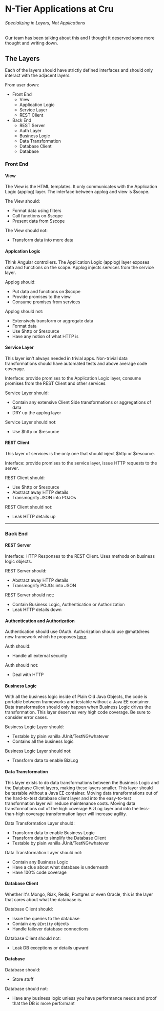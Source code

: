 # N-Tier Applications at Cru
###### Specializing in Layers, Not Applications

Our team has been talking about this and I thought it deserved some more thought and writing down. 

## The Layers
Each of the layers should have strictly defined interfaces and should only interact with the adjacent layers.

From user down:
- Front End
  - View
  - Application Logic
  - Service Layer
  - REST Client
- Back End
  - REST Server
  - Auth Layer
  - Business Logic
  - Data Transformation
  - Database Client
  - Database

### Front End

#### View
The View is the HTML templates. It only communicates with the Application Logic (applog) layer. The interface
between applog and view is $scope.

The View should:
- Format data using filters
- Call functions on $scope
- Present data from $scope

The View should not:
- Transform data into more data

#### Applcation Logic
Think Angular controllers. The Application Logic (applog) layer exposes data and functions on the scope. Applog
injects services from the service layer.

Applog should:
- Put data and functions on $scope
- Provide promises to the view
- Consume promises from services

Applog should not:
- Extensively transform or aggregate data
- Format data
- Use $http or $resource
- Have any notion of what HTTP is

#### Service Layer
This layer isn't always needed in trivial apps. Non-trivial data transformations should have automated tests 
and above average code coverage. 

Interface: provide promises to the Application Logic layer, consume promises from the REST Client and other services

Service Layer should:
- Contain any extensive Client Side transformations or aggregations of data
- DRY up the applog layer

Service Layer should not:
- Use $http or $resource

#### REST Client
This layer of services is the only one that should inject $http or $resource.

Interface: provide promises to the service layer, issue HTTP requests to the server.

REST Client should:
- Use $http or $resource
- Abstract away HTTP details
- Transmogrify JSON into POJOs

REST Client should not:
- Leak HTTP details up

--------------

### Back End

#### REST Server
Interface: HTTP Responses to the REST Client. Uses methods on business logic objects.

REST Server should:
- Abstract away HTTP details
- Transmogrify POJOs into JSON

REST Server should not:
- Contain Business Logic, Authentication or Authorization
- Leak HTTP details down

#### Authentication and Authorization
Authentication should use OAuth. Authorization should use @mattdrees new framework which he proposes 
[here](https://gist.github.com/mattdrees/5532475).

Auth should:
- Handle all external security

Auth should not:
- Deal with HTTP

#### Business Logic
With all the business logic inside of Plain Old Java Objects, the code is portable between frameworks and testable 
without a Java EE container. Data transformation should only happen when Business Logic drives the transformation. 
This layer deserves very high code coverage. Be sure to consider error cases.

Business Logic Layer should:
- Testable by plain vanilla JUnit/TestNG/whatever
- Contains all the business logic

Business Logic Layer should not:
- Transform data to enable BizLog

#### Data Transformation
This layer exists to do data transformations between the Business Logic and the Database Client layers, making 
these layers smaller. This layer should be testable without a Java EE container. Moving data transformations 
out of the hard-to-test database client layer and into the easy-to-test transformation layer will reduce 
maintenance costs. Moving data transformations out of the high coverage BizLog layer and into the less-than-high 
coverage transformation layer will increase agility.

Data Transformation Layer should:
- Transform data to enable Business Logic
- Transform data to simplify the Database Client
- Testable by plain vanilla JUnit/TestNG/whatever

Data Transformation Layer should not:
- Contain any Business Logic
- Have a clue about what database is underneath
- Have 100% code coverage

#### Database Client
Whether it's Mongo, Riak, Redis, Postgres or even Oracle, this is the layer that cares about what the database is.

Database Client should:
- Issue the queries to the database
- Contain any `@Entity` objects
- Handle failover database connections

Database Client should not:
- Leak DB exceptions or details upward

#### Database

Database should:
- Store stuff

Database should not:
- Have any business logic unless you have performance needs and proof that the DB is more performant
